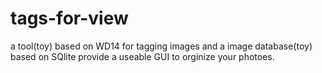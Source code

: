 # tags-for-view
a tool(toy) based on WD14 for tagging images and a image database(toy) based on SQlite provide a useable GUI to orginize your photoes. 
